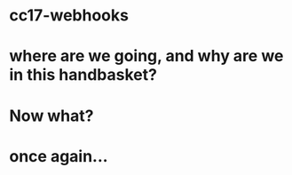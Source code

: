 # cc17-webhooks
# where are we going, and why are we in this handbasket?
# Now what?
# once again...

